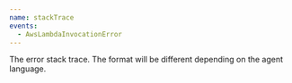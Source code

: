 ```yaml
---
name: stackTrace
events:
  - AwsLambdaInvocationError
---
```


The error stack trace. The format will be different depending on the agent language.